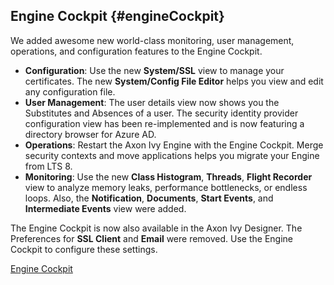 ## Engine Cockpit {#engineCockpit}

We added awesome new world-class monitoring, user management, operations, and configuration features to the Engine Cockpit.

- **Configuration**: Use the new **System/SSL** view to manage your certificates. The new **System/Config File Editor** helps you view and edit any configuration file.
- **User Management**: The user details view now shows you the Substitutes and Absences of a user. The security identity provider configuration view has been re-implemented and is now featuring a directory browser for Azure AD.
- **Operations**: Restart the Axon Ivy Engine with the Engine Cockpit. Merge security contexts and move applications helps you migrate your Engine from LTS 8.
- **Monitoring**: Use the new **Class Histogram**, **Threads**, **Flight Recorder** view to analyze memory leaks, performance bottlenecks, or endless loops. Also, the **Notification**, **Documents**, **Start Events**, and **Intermediate Events** view were added.

The Engine Cockpit is now also available in the Axon Ivy Designer. The Preferences for **SSL Client** and **Email** were removed. Use the Engine Cockpit to configure these settings.

<div class="short-links">
	<a href="${docBaseUrl}/engine-guide/reference/engine-cockpit"
		target="_blank" rel="noopener noreferrer">
		<i class="si si-book"></i> Engine Cockpit
	</a>
</div>
